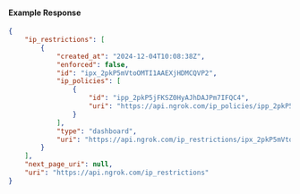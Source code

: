 <!-- Code generated for API Clients. DO NOT EDIT. -->

#### Example Response

```json
{
	"ip_restrictions": [
		{
			"created_at": "2024-12-04T10:08:38Z",
			"enforced": false,
			"id": "ipx_2pkP5mVtoOMTI1AAEXjHDMCQVP2",
			"ip_policies": [
				{
					"id": "ipp_2pkP5jFKSZ0HyAJhDAJPm7IFQC4",
					"uri": "https://api.ngrok.com/ip_policies/ipp_2pkP5jFKSZ0HyAJhDAJPm7IFQC4"
				}
			],
			"type": "dashboard",
			"uri": "https://api.ngrok.com/ip_restrictions/ipx_2pkP5mVtoOMTI1AAEXjHDMCQVP2"
		}
	],
	"next_page_uri": null,
	"uri": "https://api.ngrok.com/ip_restrictions"
}
```
